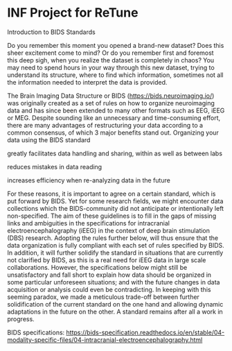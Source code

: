 # INF Project for ReTune

Introduction to BIDS Standards

Do you remember this moment you opened a brand-new dataset? Does this sheer excitement come to mind? Or do you remember first and foremost this deep sigh, when you realize the dataset is completely in chaos? You may need to spend hours in your way through this new dataset, trying to understand its structure, where to find which information, sometimes not all the information needed to interpret the data is provided.

The Brain Imaging Data Structure or BIDS (https://bids.neuroimaging.io/) was originally created as a set of rules on how to organize neuroimaging data and has since been extended to many other formats such as EEG, iEEG or MEG. Despite sounding like an unnecessary and time-consuming effort, there are many advantages of restructuring your data according to a common consensus, of which 3 major benefits stand out. Organizing your data using the BIDS standard

greatly facilitates data handling and sharing, within as well as between labs

reduces mistakes in data reading

increases efficiency when re-analyzing data in the future

For these reasons, it is important to agree on a certain standard, which is put forward by BIDS. Yet for some research fields, we might encounter data collections which the BIDS-community did not anticipate or intentionally left non-specified. The aim of these guidelines is to fill in the gaps of missing links and ambiguities in the specifications for intracranial electroencephalography (iEEG) in the context of deep brain stimulation (DBS) research. Adopting the rules further below, will thus ensure that the data organization is fully compliant with each set of rules specified by BIDS. In addition, it will further solidify the standard in situations that are currently not clarified by BIDS, as this is a real need for iEEG data in large scale collaborations. However, the specifications below might still be unsatisfactory and fall short to explain how data should be organized in some particular unforeseen situations; and with the future changes in data acquisition or analysis could even be contradicting. In keeping with this seeming paradox, we made a meticulous trade-off between further solidification of the current standard on the one hand and allowing dynamic adaptations in the future on the other. A standard remains after all a work in progress.

BIDS specifications: https://bids-specification.readthedocs.io/en/stable/04-modality-specific-files/04-intracranial-electroencephalography.html


